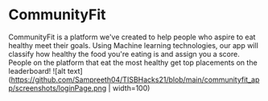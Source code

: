 # CommunityFit
CommunityFit is a platform we've created to help people who aspire to eat healthy meet their goals. Using Machine learning technologies, our app will classify how healthy the food you're eating is and assign you a score. People on the platform that eat the most healthy get top placements on the leaderboard!
![alt text](https://github.com/Sampreeth04/TISBHacks21/blob/main/communityfit_app/screenshots/loginPage.png | width=100)
